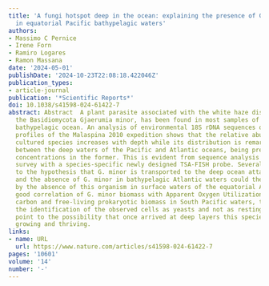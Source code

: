 ```yaml
---
title: 'A fungi hotspot deep in the ocean: explaining the presence of Gjaerumia minor
  in equatorial Pacific bathypelagic waters'
authors:
- Massimo C Pernice
- Irene Forn
- Ramiro Logares
- Ramon Massana
date: '2024-05-01'
publishDate: '2024-10-23T22:08:18.422046Z'
publication_types:
- article-journal
publication: '*Scientific Reports*'
doi: 10.1038/s41598-024-61422-7
abstract: Abstract  A plant parasite associated with the white haze disease in apples,
  the Basidiomycota Gjaerumia minor, has been found in most samples of the global
  bathypelagic ocean. An analysis of environmental 18S rDNA sequences on 12 vertical
  profiles of the Malaspina 2010 expedition shows that the relative abundance of this
  cultured species increases with depth while its distribution is remarkably different
  between the deep waters of the Pacific and Atlantic oceans, being present in higher
  concentrations in the former. This is evident from sequence analysis and a microscopic
  survey with a species-specific newly designed TSA-FISH probe. Several hints point
  to the hypothesis that G. minor is transported to the deep ocean attached to particles,
  and the absence of G. minor in bathypelagic Atlantic waters could then be explained
  by the absence of this organism in surface waters of the equatorial Atlantic. The
  good correlation of G. minor biomass with Apparent Oxygen Utilization, recalcitrant
  carbon and free-living prokaryotic biomass in South Pacific waters, together with
  the identification of the observed cells as yeasts and not as resting spores (teliospores),
  point to the possibility that once arrived at deep layers this species keeps on
  growing and thriving.
links:
- name: URL
  url: https://www.nature.com/articles/s41598-024-61422-7
pages: '10601'
volume: '14'
number: '-'
---
```

